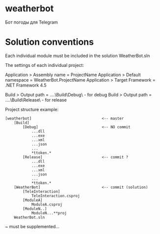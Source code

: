 # weatherbot
Бот погоды для Telegram

# Solution conventions
Each individual module must be included in the solution WeatherBot.sln

The settings of each individual project:

Application > Assembly name     = ProjectName
Application > Default namespace = WeatherBot.ProjectName
Application > Target Framework  = .NET Framework 4.5

Build > Output path = ..\..\Build\Debug\   - for debug
Build > Output path = ..\..\Build\Release\ - for release

Project structure example:
```
[weatherbot]                                <-- master
    [Build]
        [Debug]                             <-- NO commit
            ...dll
            ...exe
            ...xml
            ...json
            ...
            *ttoken.*
        [Release]                           <-- commit ?
            ...dll
            ...exe
            ...xml
            ...json
            ...
            *ttoken.*
    [WeatherBot]                            <-- commit (solution)
        [TeleInteraction]
            TeleInteraction.csproj
        [ModuleA]
            ModuleA.csproj
        [ModuleN..]
            ModuleN...**proj
    WeatherBot.sln
```

 ~ must be supplemented...
